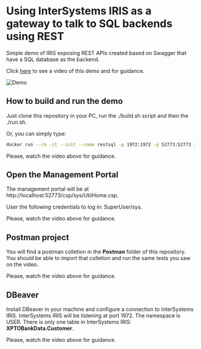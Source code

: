 # Using InterSystems IRIS as a gateway to talk to SQL backends using REST
Simple demo of IRIS exposing REST APIs created based on Swagger that have a SQL database as the backend.

Click [here](https://www.youtube.com/watch?v=afgnmpRcRFc) to see a video of this demo and for guidance.

![Demo](https://github.com/intersystems-community/irisdemo-demo-restsql/blob/master/README.png?raw=true)

## How to build and run the demo

Just clone this repository in your PC, run the ./build.sh script and then the ./run.sh.

Or, you can simply type:

```bash
docker run --rm -it --init --name restsql -p 1972:1972 -p 52773:52773 intersystemsdc/irisdemo-demo-restsql:1.0.3
```

Please, watch the video above for guidance.

## Open the Management Portal

The management portal will be at http://localhost:52773/csp/sys/UtilHome.csp.

User the following credentials to log in: SuperUser/sys.

Please, watch the video above for guidance.

## Postman project

You will find a postman colletion in the **Postman** folder of this repository. You should be able to import that colletion and run the same tests you saw on the video.

Please, watch the video above for guidance.

## DBeaver

Install DBeaver in your machine and configure a connection to InterSystems IRIS. InterSystems IRIS will be listening at port 1972. The namespace is USER. There is only one table in InterSystems IRIS: **XPTOBankData.Customer**.

Please, watch the video above for guidance.
